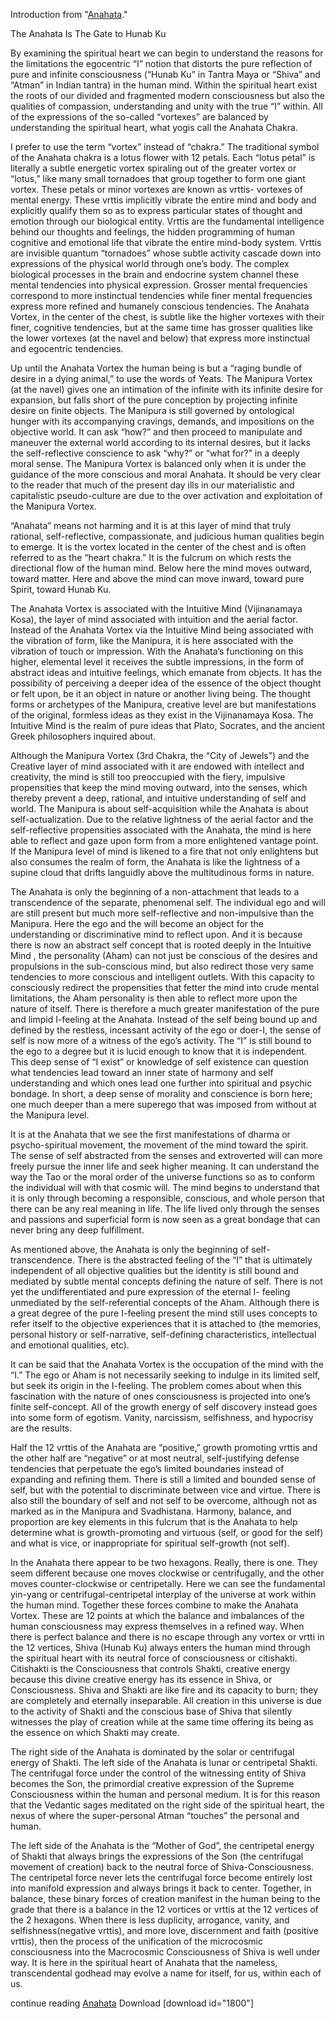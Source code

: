 
Introduction from "<a href="http://elmisterio.org/anahata-english-audio/">Anahata</a>."

The Anahata Is The Gate to Hunab Ku

By examining the spiritual heart we can begin to understand the reasons for the limitations the egocentric “I” notion that distorts the pure reflection of pure and infinite consciousness (“Hunab Ku” in Tantra Maya or “Shiva” and “Atman” in Indian tantra) in the human mind. Within the spiritual heart exist the roots of our divided and fragmented modern consciousness but also the qualities of compassion, understanding and unity with the true “I” within. All of the expressions of the so-called “vortexes” are balanced by understanding the spiritual heart, what yogis call the Anahata Chakra.

I prefer to use the term “vortex” instead of “chakra.” The traditional symbol of the Anahata chakra is a lotus flower with 12 petals. Each “lotus petal” is literally a subtle energetic vortex spiraling out of the greater vortex or “lotus,” like many small tornadoes that group together to form one giant vortex. These petals or minor vortexes are known as vrttis- vortexes of mental energy. These vrttis implicitly vibrate the entire mind and body and explicitly qualify them so as to express particular states of thought and emotion through our biological entity. Vrttis are the fundamental intelligence behind our thoughts and feelings, the hidden programming of human cognitive and emotional life that vibrate the entire mind-body system. Vrttis are invisible quantum “tornadoes” whose subtle activity cascade down into expressions of the physical world through one’s body. The complex biological processes in the brain and endocrine system channel these mental tendencies into physical expression. Grosser mental frequencies correspond to more instinctual tendencies while finer mental frequencies express more refined and humanely conscious tendencies. The Anahata Vortex, in the center of the chest, is subtle like the higher vortexes with their finer, cognitive tendencies, but at the same time has grosser qualities like the lower vortexes (at the navel and below) that express more instinctual and egocentric tendencies.

Up until the Anahata Vortex the human being is but a “raging bundle of desire in a dying animal,” to use the words of Yeats. The Manipura Vortex (at the navel) gives one an intimation of the infinite with its infinite desire for expansion, but falls short of the pure conception by projecting infinite desire on finite objects. The Manipura is still governed by ontological hunger with its accompanying cravings, demands, and impositions on the objective world. It can ask “how?” and then proceed to manipulate and maneuver the external world according to its internal desires, but it lacks the self-reflective conscience to ask “why?” or “what for?” in a deeply moral sense. The Manipura Vortex is balanced only when it is under the guidance of the more conscious and moral Anahata. It should be very clear to the reader that much of the present day ills in our materialistic and capitalistic pseudo-culture are due to the over activation and exploitation of the Manipura Vortex.

“Anahata” means not harming and it is at this layer of mind that truly rational, self-reflective, compassionate, and judicious human qualities begin to emerge. It is the vortex located in the center of the chest and is often referred to as the “heart chakra.” It is the fulcrum on which rests the directional flow of the human mind. Below here the mind moves outward, toward matter. Here and above the mind can move inward, toward pure Spirit, toward Hunab Ku.

The Anahata Vortex is associated with the Intuitive Mind (Vijinanamaya Kosa), the layer of mind associated with intuition and the aerial factor. Instead of the Anahata Vortex via the Intuitive Mind being associated with the vibration of form, like the Manipura, it is here associated with the vibration of touch or impression. With the Anahata’s functioning on this higher, elemental level it receives the subtle impressions, in the form of abstract ideas and intuitive feelings, which emanate from objects. It has the possibility of perceiving a deeper idea of the essence of the object thought or felt upon, be it an object in nature or another living being. The thought forms or archetypes of the Manipura, creative level are but manifestations of the original, formless ideas as they exist in the Vijinanamaya Kosa. The Intuitive Mind is the realm of pure ideas that Plato, Socrates, and the ancient Greek philosophers inquired about.

Although the Manipura Vortex (3rd Chakra, the “City of Jewels”) and the Creative layer of mind associated with it are endowed with intellect and creativity, the mind is still too preoccupied with the fiery, impulsive propensities that keep the mind moving outward, into the senses, which thereby prevent a deep, rational, and intuitive understanding of self and world. The Manipura is about self-acquisition while the Anahata is about self-actualization. Due to the relative lightness of the aerial factor and the self-reflective propensities associated with the Anahata, the mind is here able to reflect and gaze upon form from a more enlightened vantage point. If the Manipura level of mind is likened to a fire that not only enlightens but also consumes the realm of form, the Anahata is like the lightness of a supine cloud that drifts languidly above the multitudinous forms in nature.

The Anahata is only the beginning of a non-attachment that leads to a transcendence of the separate, phenomenal self. The individual ego and will are still present but much more self-reflective and non-impulsive than the Manipura. Here the ego and the will become an object for the understanding or discriminative mind to reflect upon. And it is because there is now an abstract self concept that is rooted deeply in the Intuitive Mind , the personality (Aham) can not just be conscious of the desires and propulsions in the sub-conscious mind, but also redirect those very same tendencies to more conscious and intelligent outlets. With this capacity to consciously redirect the propensities that fetter the mind into crude mental limitations, the Aham personality is then able to reflect more upon the nature of itself. There is therefore a much greater manifestation of the pure and limpid I-feeling at the Anahata. Instead of the self being bound up and defined by the restless, incessant activity of the ego or doer-I, the sense of self is now more of a witness of the ego’s activity. The “I” is still bound to the ego to a degree but it is lucid enough to know that it is independent. This deep sense of “I exist” or knowledge of self existence can question what tendencies lead toward an inner state of harmony and self understanding and which ones lead one further into spiritual and psychic bondage. In short, a deep sense of morality and conscience is born here; one much deeper than a mere superego that was imposed from without at the Manipura level.

It is at the Anahata that we see the first manifestations of dharma or psycho-spiritual movement, the movement of the mind toward the spirit. The sense of self abstracted from the senses and extroverted will can more freely pursue the inner life and seek higher meaning. It can understand the way the Tao or the moral order of the universe functions so as to conform the individual will with that cosmic will. The mind begins to understand that it is only through becoming a responsible, conscious, and whole person that there can be any real meaning in life. The life lived only through the senses and passions and superficial form is now seen as a great bondage that can never bring any deep fulfillment.

As mentioned above, the Anahata is only the beginning of self-transcendence. There is the abstracted feeling of the “I” that is ultimately independent of all objective qualities but the identity is still bound and mediated by subtle mental concepts defining the nature of self. There is not yet the undifferentiated and pure expression of the eternal I- feeling unmediated by the self-referential concepts of the Aham. Although there is a great degree of the pure I-feeling present the mind still uses concepts to refer itself to the objective experiences that it is attached to (the memories, personal history or self-narrative, self-defining characteristics, intellectual and emotional qualities, etc).

It can be said that the Anahata Vortex is the occupation of the mind with the “I.” The ego or Aham is not necessarily seeking to indulge in its limited self, but seek its origin in the I-feeling. The problem comes about when this fascination with the nature of ones consciousness is projected into one’s finite self-concept. All of the growth energy of self discovery instead goes into some form of egotism. Vanity, narcissism, selfishness, and hypocrisy are the results.

Half the 12 vrttis of the Anahata are “positive,” growth promoting vrttis and the other half are “negative” or at most neutral, self-justifying defense tendencies that perpetuate the ego’s limited boundaries instead of expanding and refining them. There is still a limited and bounded sense of self, but with the potential to discriminate between vice and virtue. There is also still the boundary of self and not self to be overcome, although not as marked as in the Manipura and Svadhistana. Harmony, balance, and proportion are key elements in this fulcrum that is the Anahata to help determine what is growth-promoting and virtuous (self, or good for the self) and what is vice, or inappropriate for spiritual self-growth (not self).

In the Anahata there appear to be two hexagons. Really, there is one. They seem different because one moves clockwise or centrifugally, and the other moves counter-clockwise or centripetally. Here we can see the fundamental yin-yang or centrifugal-centripetal interplay of the universe at work within the human mind. Together these forces combine to make the Anahata Vortex. These are 12 points at which the balance and imbalances of the human consciousness may express themselves in a refined way. When there is perfect balance and there is no escape through any vortex or vrtti in the 12 vertices, Shiva (Hunab Ku) always enters the human mind through the spiritual heart with its neutral force of consciousness or citishakti. Citishakti is the Consciousness that controls Shakti, creative energy because this divine creative energy has its essence in Shiva, or Consciousness. Shiva and Shakti are like fire and its capacity to burn; they are completely and eternally inseparable. All creation in this universe is due to the activity of Shakti and the conscious base of Shiva that silently witnesses the play of creation while at the same time offering its being as the essence on which Shakti may create.

The right side of the Anahata is dominated by the solar or centrifugal energy of Shakti. The left side of the Anahata is lunar or centripetal Shakti. The centrifugal force under the control of the witnessing entity of Shiva becomes the Son, the primordial creative expression of the Supreme Consciousness within the human and personal medium. It is for this reason that the Vedantic sages meditated on the right side of the spiritual heart, the nexus of where the super-personal Atman “touches” the personal and human.

The left side of the Anahata is the “Mother of God”, the centripetal energy of Shakti that always brings the expressions of the Son (the centrifugal movement of creation) back to the neutral force of Shiva-Consciousness. The centripetal force never lets the centrifugal force become entirely lost into manifold expression and always brings it back to center. Together, in balance, these binary forces of creation manifest in the human being to the grade that there is a balance in the 12 vortices or vrttis at the 12 vertices of the 2 hexagons. When there is less duplicity, arrogance, vanity, and selfishness(negative vrttis), and more love, discernment and faith (positive vrttis), then the process of the unification of the microcosmic consciousness into the Macrocosmic Consciousness of Shiva is well under way. It is here in the spiritual heart of Anahata that the nameless, transcendental godhead may evolve a name for itself, for us, within each of us.

continue reading <a href="http://elmisterio.org/anahata-english-audio/">Anahata</a>
Download [download id="1800"]
